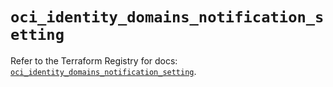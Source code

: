 # `oci_identity_domains_notification_setting`

Refer to the Terraform Registry for docs: [`oci_identity_domains_notification_setting`](https://registry.terraform.io/providers/oracle/oci/7.19.0/docs/resources/identity_domains_notification_setting).

